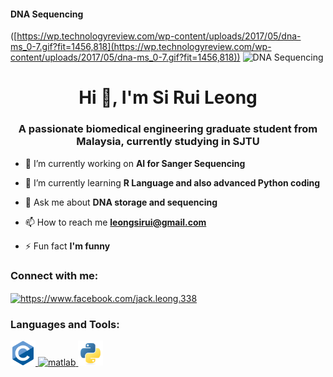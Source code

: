 #### DNA Sequencing
([https://wp.technologyreview.com/wp-content/uploads/2017/05/dna-ms_0-7.gif?fit=1456,818](https://wp.technologyreview.com/wp-content/uploads/2017/05/dna-ms_0-7.gif?fit=1456,818))
![DNA Sequencing](https://github.com/jackleong23/jackleong23/blob/main/dna.jpg)

<h1 align="center">Hi 👋, I'm Si Rui Leong</h1>
<h3 align="center">A passionate biomedical engineering graduate student from Malaysia, currently studying in SJTU</h3>

- 🔭 I’m currently working on **AI for Sanger Sequencing**

- 🌱 I’m currently learning **R Language and also advanced Python coding**

- 💬 Ask me about **DNA storage and sequencing**

- 📫 How to reach me **leongsirui@gmail.com**

- ⚡ Fun fact **I'm funny**

<h3 align="left">Connect with me:</h3>
<p align="left">
<a href="https://fb.com/https://www.facebook.com/jack.leong.338" target="blank"><img align="center" src="https://raw.githubusercontent.com/rahuldkjain/github-profile-readme-generator/master/src/images/icons/Social/facebook.svg" alt="https://www.facebook.com/jack.leong.338" height="30" width="40" /></a>
</p>

<h3 align="left">Languages and Tools:</h3>
<p align="left"> <a href="https://www.cprogramming.com/" target="_blank" rel="noreferrer"> <img src="https://raw.githubusercontent.com/devicons/devicon/master/icons/c/c-original.svg" alt="c" width="40" height="40"/> </a> <a href="https://www.mathworks.com/" target="_blank" rel="noreferrer"> <img src="https://upload.wikimedia.org/wikipedia/commons/2/21/Matlab_Logo.png" alt="matlab" width="40" height="40"/> </a> <a href="https://www.python.org" target="_blank" rel="noreferrer"> <img src="https://raw.githubusercontent.com/devicons/devicon/master/icons/python/python-original.svg" alt="python" width="40" height="40"/> </a> </p>
